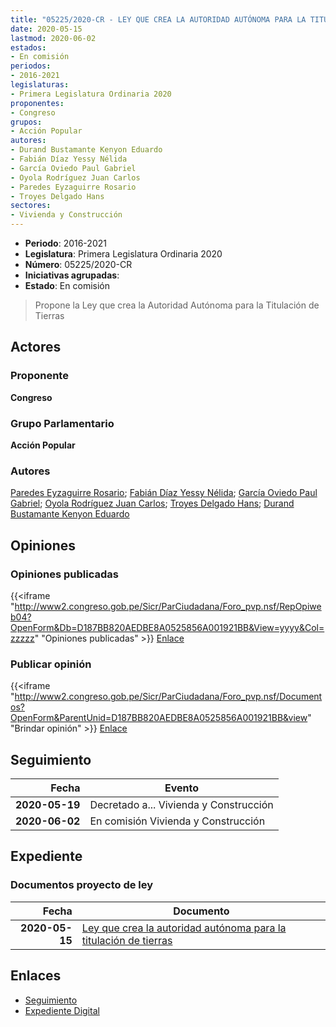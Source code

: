```yaml
---
title: "05225/2020-CR - LEY QUE CREA LA AUTORIDAD AUTÓNOMA PARA LA TITULACIÓN DE TIERRAS"
date: 2020-05-15
lastmod: 2020-06-02
estados:
- En comisión
periodos:
- 2016-2021
legislaturas:
- Primera Legislatura Ordinaria 2020
proponentes:
- Congreso
grupos:
- Acción Popular
autores:
- Durand Bustamante Kenyon Eduardo
- Fabián Díaz Yessy Nélida
- García Oviedo Paul Gabriel
- Oyola Rodríguez Juan Carlos
- Paredes Eyzaguirre Rosario
- Troyes Delgado Hans
sectores:
- Vivienda y Construcción
---
```

- **Periodo**: 2016-2021
- **Legislatura**: Primera Legislatura Ordinaria 2020
- **Número**: 05225/2020-CR
- **Iniciativas agrupadas**: 
- **Estado**: En comisión

> Propone la Ley que crea la Autoridad Autónoma para la Titulación de Tierras


## Actores

### Proponente

**Congreso**

### Grupo Parlamentario

**Acción Popular**

### Autores

[Paredes Eyzaguirre Rosario](mailto:mailto:rparedes@congreso.gob.pe); [Fabián Díaz Yessy Nélida](mailto:mailto:yfabian@congreso.gob.pe); [García Oviedo Paul Gabriel](mailto:mailto:pgarcia@congreso.gob.pe); [Oyola Rodríguez Juan Carlos](mailto:mailto:joyola@congreso.gob.pe); [Troyes Delgado Hans](mailto:mailto:htroyes@congreso.gob.pe); [Durand Bustamante Kenyon Eduardo](mailto:mailto:kdurand@congreso.gob.pe)

## Opiniones

### Opiniones publicadas

{{<iframe "http://www2.congreso.gob.pe/Sicr/ParCiudadana/Foro_pvp.nsf/RepOpiweb04?OpenForm&Db=D187BB820AEDBE8A0525856A001921BB&View=yyyy&Col=zzzzz" "Opiniones publicadas" >}}
[Enlace](http://www2.congreso.gob.pe/Sicr/ParCiudadana/Foro_pvp.nsf/RepOpiweb04?OpenForm&Db=D187BB820AEDBE8A0525856A001921BB&View=yyyy&Col=zzzzz)

### Publicar opinión

{{<iframe "http://www2.congreso.gob.pe/Sicr/ParCiudadana/Foro_pvp.nsf/Documentos?OpenForm&ParentUnid=D187BB820AEDBE8A0525856A001921BB&view" "Brindar opinión" >}}
[Enlace](http://www2.congreso.gob.pe/Sicr/ParCiudadana/Foro_pvp.nsf/Documentos?OpenForm&ParentUnid=D187BB820AEDBE8A0525856A001921BB&view)


## Seguimiento

| Fecha | Evento |
|------:|--------|
| **2020-05-19** | Decretado a... Vivienda y Construcción |
| **2020-06-02** | En comisión Vivienda y Construcción |

## Expediente

### Documentos proyecto de ley

| Fecha | Documento |
|------:|-----------|
| **2020-05-15** | [Ley que crea la autoridad autónoma para la titulación de tierras](http://www.leyes.congreso.gob.pe/Documentos/2016_2021/Proyectos_de_Ley_y_de_Resoluciones_Legislativas/PL05225.pdf) |

## Enlaces

- [Seguimiento](http://www2.congreso.gob.pe/Sicr/TraDocEstProc/CLProLey2016.nsf/f7fff46988ca05b1052578e100829cc7/a423b912eea3901a0525856a00193ca2?OpenDocument)
- [Expediente Digital](http://www2.congreso.gob.pe/Sicr/TraDocEstProc/Expvirt_2011.nsf/visbusqptramdoc1621/05225?opendocument)

